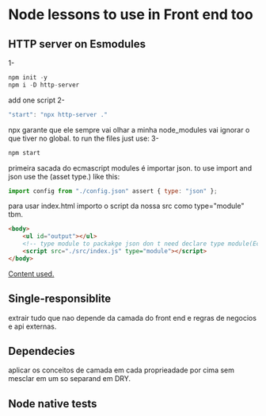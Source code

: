 # Node lessons to use in Front end too

## HTTP server on Esmodules

1-

```js
npm init -y
npm i -D http-server
```

add one script
2-

```js
"start": "npx http-server ."
```

npx garante que ele sempre vai olhar a minha node_modules vai ignorar o que tiver no global. to run the files just use:
3-

```js
npm start
```

primeira sacada do ecmascript modules é importar json. to use import and json use the (asset type.) like this:

```js
import config from "./config.json" assert { type: "json" };
```

para usar index.html importo o script da nossa src como type="module" tbm.

```html
<body>
    <ul id="output"></ul>
    <!-- type module to packakge json don t need declare type module(Ecmascript modules) -->
    <script src="./src/index.js" type="module"></script>
</body>
```

<a href="https://www.youtube.com/watch?v=n0lNNu2qMcU&list=PLVQmnJOxIUz-qaHVVuEUHCfC6ZYJeExg_&index=2&t=1333s&ab_channel=ErickWendel">Content used. </a>

## Single-responsiblite

extrair tudo que nao depende da camada do front end e regras de negocios e api externas.

## Dependecies

aplicar os conceitos de camada em cada proprieadade por cima sem mesclar em um so separand em DRY.

## Node native tests